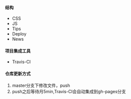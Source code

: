 
#### 结构
- CSS
- JS
- Tips
- Deploy
- News

#### 项目集成工具
- Travis-CI

#### 仓库更新方式
1. master分支下修改文件，push
2. push之后等待月5min,Travis-CI会自动集成到gh-pages分支